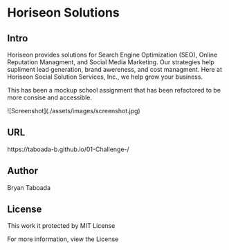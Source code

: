 <h1> Horiseon Solutions</h1>
<h2> Intro</h2>
<p>Horiseon provides solutions for Search Engine Optimization (SEO), Online Reputation Managment, and Social Media Marketing.  Our strategies help supliment lead generation, brand awereness, and cost managment. Here at Horiseon Social Solution Services, Inc., we help grow your business.</p>
<p> This has been a mockup school assignment that has been refactored to be more consise and accessible. </p>
![Screenshot](./assets/images/screenshot.jpg)
<h2> URL</h2>
<p> https://taboada-b.github.io/01-Challenge-/ </p> 
<h2> Author</h2>
<p>Bryan Taboada</p>
<h2> License</h2>
<p> This work it protected by MIT License </p>
<p> For more information, view the License </p>

